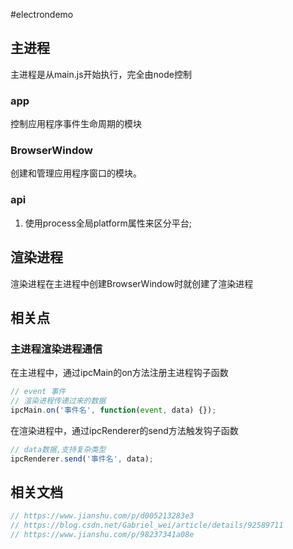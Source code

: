 #electrondemo

## 主进程

主进程是从main.js开始执行，完全由node控制

### app

控制应用程序事件生命周期的模块

### BrowserWindow

创建和管理应用程序窗口的模块。

### api

1. 使用process全局platform属性来区分平台;

## 渲染进程

渲染进程在主进程中创建BrowserWindow时就创建了渲染进程


## 相关点

### 主进程渲染进程通信

在主进程中，通过ipcMain的on方法注册主进程钩子函数
```js
// event 事件
// 渲染进程传递过来的数据
ipcMain.on('事件名', function(event, data) {});
```

在渲染进程中，通过ipcRenderer的send方法触发钩子函数
```js
// data数据,支持复杂类型
ipcRenderer.send('事件名', data);
```

## 相关文档

```js
// https://www.jianshu.com/p/d005213283e3
// https://blog.csdn.net/Gabriel_wei/article/details/92589711
// https://www.jianshu.com/p/98237341a08e
```